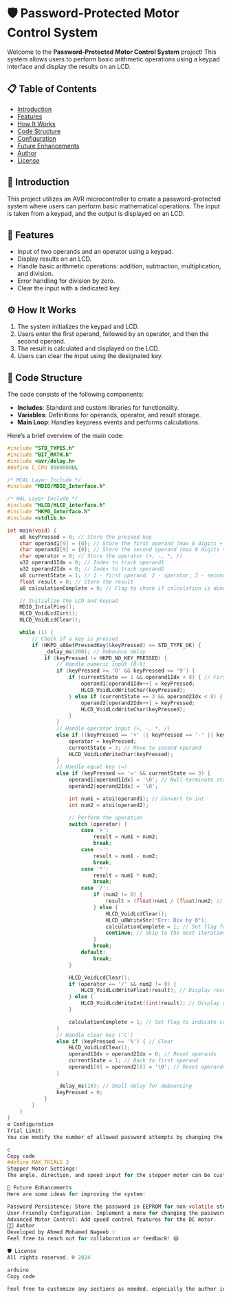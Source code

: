 # 🛡️ Password-Protected Motor Control System

Welcome to the **Password-Protected Motor Control System** project! This system allows users to perform basic arithmetic operations using a keypad interface and display the results on an LCD.

## 📋 Table of Contents
- [Introduction](#introduction)
- [Features](#features)
- [How It Works](#how-it-works)
- [Code Structure](#code-structure)
- [Configuration](#configuration)
- [Future Enhancements](#future-enhancements)
- [Author](#author)
- [License](#license)

## 🎯 Introduction
This project utilizes an AVR microcontroller to create a password-protected system where users can perform basic mathematical operations. The input is taken from a keypad, and the output is displayed on an LCD.

## 🌟 Features
- Input of two operands and an operator using a keypad.
- Display results on an LCD.
- Handle basic arithmetic operations: addition, subtraction, multiplication, and division.
- Error handling for division by zero.
- Clear the input with a dedicated key.

## ⚙️ How It Works
1. The system initializes the keypad and LCD.
2. Users enter the first operand, followed by an operator, and then the second operand.
3. The result is calculated and displayed on the LCD.
4. Users can clear the input using the designated key.

## 📂 Code Structure
The code consists of the following components:

- **Includes**: Standard and custom libraries for functionality.
- **Variables**: Definitions for operands, operator, and result storage.
- **Main Loop**: Handles keypress events and performs calculations.

Here’s a brief overview of the main code:

```c
#include "STD_TYPES.h"
#include "BIT_MATH.h"
#include <avr/delay.h>
#define C_CPU 8000000UL

/* MCAL Layer Include */
#include "MDIO/MDIO_Interface.h"

/* HAL Layer Include */
#include "HLCD/HLCD_interface.h"
#include "HKPD_interface.h"
#include <stdlib.h>

int main(void) {
    u8 keyPressed = 0; // Store the pressed key
    char operand1[9] = {0}; // Store the first operand (max 8 digits + null terminator)
    char operand2[9] = {0}; // Store the second operand (max 8 digits + null terminator)
    char operator = 0; // Store the operator (+, -, *, /)
    u32 operand1Idx = 0; // Index to track operand1
    u32 operand2Idx = 0; // Index to track operand2
    u8 currentState = 1; // 1 - first operand, 2 - operator, 3 - second operand
    float result = 0; // Store the result
    u8 calculationComplete = 0; // Flag to check if calculation is done

    // Initialize the LCD and Keypad
    MDIO_IntialPins();
    HLCD_VoidLcdIint();
    HLCD_VoidLcdClear();

    while (1) {
        // Check if a key is pressed
        if (HKPD_u8GetPressedKey(&keyPressed) == STD_TYPE_OK) {
            _delay_ms(200); // Debounce delay
            if (keyPressed != HKPD_NO_KEY_PRESSED) {
                // Handle numeric input (0-9)
                if (keyPressed >= '0' && keyPressed <= '9') {
                    if (currentState == 1 && operand1Idx < 8) { // First operand
                        operand1[operand1Idx++] = keyPressed;
                        HLCD_VoidLcdWriteChar(keyPressed);
                    } else if (currentState == 3 && operand2Idx < 8) { // Second operand
                        operand2[operand2Idx++] = keyPressed;
                        HLCD_VoidLcdWriteChar(keyPressed);
                    }
                }
                // Handle operator input (+, -, *, /)
                else if ((keyPressed == '+' || keyPressed == '-' || keyPressed == '*' || keyPressed == '/') && currentState == 1) {
                    operator = keyPressed;
                    currentState = 3; // Move to second operand
                    HLCD_VoidLcdWriteChar(keyPressed);
                }
                // Handle equal key (=)
                else if (keyPressed == '=' && currentState == 3) {
                    operand1[operand1Idx] = '\0'; // Null-terminate strings
                    operand2[operand2Idx] = '\0';

                    int num1 = atoi(operand1); // Convert to int
                    int num2 = atoi(operand2);

                    // Perform the operation
                    switch (operator) {
                        case '+':
                            result = num1 + num2;
                            break;
                        case '-':
                            result = num1 - num2;
                            break;
                        case '*':
                            result = num1 * num2;
                            break;
                        case '/':
                            if (num2 != 0) {
                                result = (float)num1 / (float)num2; // Cast to float for proper division
                            } else {
                                HLCD_VoidLcdClear();
                                HLCD_u8WriteStr("Err: Div by 0");
                                calculationComplete = 1; // Set flag for division by zero
                                continue; // Skip to the next iteration
                            }
                            break;
                        default:
                            break;
                    }

                    HLCD_VoidLcdClear();
                    if (operator == '/' && num2 != 0) {
                        HLCD_VoidLcdWriteFloat(result); // Display result as float
                    } else {
                        HLCD_VoidLcdWriteInt((int)result); // Display result as integer
                    }

                    calculationComplete = 1; // Set flag to indicate calculation is done
                }
                // Handle clear key ('C')
                else if (keyPressed == '%') { // Clear
                    HLCD_VoidLcdClear();
                    operand1Idx = operand2Idx = 0; // Reset operands
                    currentState = 1; // Back to first operand
                    operand1[0] = operand2[0] = '\0'; // Reset operands
                }

                _delay_ms(10); // Small delay for debouncing
                keyPressed = 0;
            }
        }
    }
}
⚙️ Configuration
Trial Limit:
You can modify the number of allowed password attempts by changing the following line:

c
Copy code
#define MAX_TRIALS 3
Stepper Motor Settings:
The angle, direction, and speed input for the stepper motor can be customized within the RunStepperMotor function.

🔮 Future Enhancements
Here are some ideas for improving the system:

Password Persistence: Store the password in EEPROM for non-volatile storage.
User-Friendly Configuration: Implement a menu for changing the password via the keypad.
Advanced Motor Control: Add speed control features for the DC motor.
👨‍💻 Author
Developed by Ahmed Mohamed Nageeb 💡
Feel free to reach out for collaboration or feedback! 😄

🛡️ License
All rights reserved. © 2024

arduino
Copy code

Feel free to customize any sections as needed, especially the author information and future en

